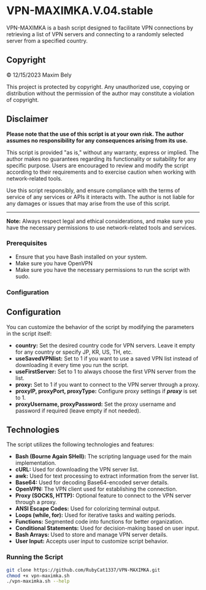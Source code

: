 # VPN-MAXIMKA.V.04.stable

VPN-MAXIMKA is a bash script designed to facilitate VPN connections by retrieving a list of VPN servers and connecting to a randomly selected server from a specified country.

## Copyright

© 12/15/2023 Maxim Bely

This project is protected by copyright. Any unauthorized use, copying or distribution without the permission of the author may constitute a violation of copyright.

## Disclaimer

**Please note that the use of this script is at your own risk. The author assumes no responsibility for any consequences arising from its use.**

This script is provided "as is," without any warranty, express or implied. The author makes no guarantees regarding its functionality or suitability for any specific purpose. Users are encouraged to review and modify the script according to their requirements and to exercise caution when working with network-related tools.

Use this script responsibly, and ensure compliance with the terms of service of any services or APIs it interacts with. The author is not liable for any damages or issues that may arise from the use of this script.

---

**Note:** Always respect legal and ethical considerations, and make sure you have the necessary permissions to use network-related tools and services.

### Prerequisites

- Ensure that you have Bash installed on your system.
- Make sure you have OpenVPN
- Make sure you have the necessary permissions to run the script with sudo.

### Configuration

## Configuration

You can customize the behavior of the script by modifying the parameters in the script itself:

- **country:** Set the desired country code for VPN servers. Leave it empty for any country or specify JP, KR, US, TH, etc.
- **useSavedVPNlist:** Set to 1 if you want to use a saved VPN list instead of downloading it every time you run the script.
- **useFirstServer:** Set to 1 to always choose the first VPN server from the list.
- **proxy:** Set to 1 if you want to connect to the VPN server through a proxy.
- **proxyIP, proxyPort, proxyType:** Configure proxy settings if ***proxy*** is set to 1.
- **proxyUsername, proxyPassword:** Set the proxy username and password if required (leave empty if not needed).

## Technologies

The script utilizes the following technologies and features:

- **Bash (Bourne Again SHell):** The scripting language used for the main implementation.
- **cURL:** Used for downloading the VPN server list.
- **awk:** Used for text processing to extract information from the server list.
- **Base64:** Used for decoding Base64-encoded server details.
- **OpenVPN:** The VPN client used for establishing the connection.
- **Proxy (SOCKS, HTTP):** Optional feature to connect to the VPN server through a proxy.
- **ANSI Escape Codes:** Used for colorizing terminal output.
- **Loops (while, for):** Used for iterative tasks and waiting periods.
- **Functions:** Segmented code into functions for better organization.
- **Conditional Statements:** Used for decision-making based on user input.
- **Bash Arrays:** Used to store and manage VPN server details.
- **User Input:** Accepts user input to customize script behavior.




### Running the Script
```bash
git clone https://github.com/RubyCat1337/VPN-MAXIMKA.git
chmod +x vpn-maximka.sh
./vpn-maximka.sh --help


